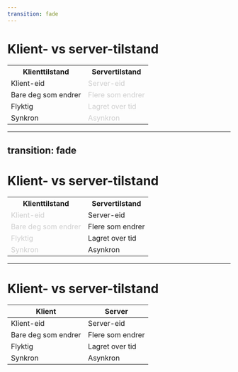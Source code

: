 ```yaml
---
transition: fade
---
```


<style>
  .first-column-blurred td:nth-child(1) {
    opacity: 0.2;
  }

  .second-column-blurred td:nth-child(2) {
    opacity: 0.2;
  }
</style>

# Klient- vs server-tilstand

<table class="second-column-blurred">
  <tr>
    <th>Klienttilstand</th>
    <th>Servertilstand</th>
  </tr>
  <tr>
    <td>Klient-eid</td>
    <td>Server-eid</td>
  </tr>
  <tr>
    <td>Bare deg som endrer</td>
    <td>Flere som endrer</td>
  </tr>
  <tr>
    <td>Flyktig</td>
    <td>Lagret over tid</td>
  </tr>
  <tr>
    <td>Synkron</td>
    <td>Asynkron</td>
  </tr>
</table>

<!-- 
La oss se nærmere på forskjellene.

- Klient-eid: Det er deg som bruker som eier klient-tilstanden. Klient-tilstanden er lagret lokalt på din enhet, enten det er nettleser eller app.
- Bare du endrer den: Klient-tilstanden er din, og det er ingen andre som kan endre den.
- Flyktig: Samtidig er klient-tilstanden også flyktig, siden den bare bor hos deg, så den kan slettes idet du lukker nettleseren.
- Synkron: Det at vi eier klient-tilstanden, gjør den også synkron. Den er umiddelbar tilgjengelig, og endres raskt.

Alle disse 4 faktorene gjør klient-tilstanden lett å jobbe med. Det er kun du som kan endre noe, så få ting kan gå galt.

-->

---
transition: fade
---

# Klient- vs server-tilstand

<table class="first-column-blurred">
  <tr>
    <th>Klienttilstand</th>
    <th>Servertilstand</th>
  </tr>
  <tr>
    <td>Klient-eid</td>
    <td>Server-eid</td>
  </tr>
  <tr>
    <td>Bare deg som endrer</td>
    <td>Flere som endrer</td>
  </tr>
  <tr>
    <td>Flyktig</td>
    <td>Lagret over tid</td>
  </tr>
  <tr>
    <td>Synkron</td>
    <td>Asynkron</td>
  </tr>
</table>

<!--
På den andre siden har vi server-tilstand (altså egentlig asynkron tilstand, men oftest er det data som bor på en server et eller annet sted). 

- Server-eid: Server-tilstand er server-eid. Den tilstanden bor bortpå en server, vekk fra oss, så det vi har tilgjengelig hos oss, er ikke nødvendigvis i sync med det som bor på serveren.
- Endret av flere brukere: Også er det ikke bare vi som endrer dataene. Også andre personer har lagret dataene på serverne og kan endre den.
- Lagret over tid: Siden data lagres på annet sted enn nettleseren, så kan vi også beholde tilstanden over tid, selv om nettleseren lukkes.
- Asynkron: Siden server-tilstanden er lagret vekk fra oss, tar det tid for data å reise fra serveren til klienten. Altså tar det tid fra vi forespør data til vi får den, og det kan være endringer fra vi spør til vi får den.
-->

---

# Klient- vs server-tilstand

| Klient | Server |
| --- | --- |
| Klient-eid | Server-eid |
| Bare deg som endrer | Flere som endrer |
| Flyktig | Lagret over tid |
| Synkron | Asynkron |

<!--
Det er altså noen forskjeller på disse tilstandene.
-->
